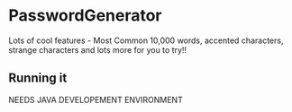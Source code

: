 # PasswordGenerator

Lots of cool features - Most Common 10,000 words, accented characters, strange characters and lots more for you to try!!


## Running it

NEEDS JAVA DEVELOPEMENT ENVIRONMENT
